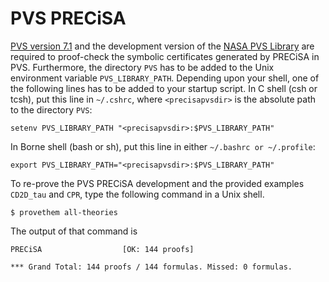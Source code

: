 PVS PRECiSA 
==

[PVS version 7.1](http://pvs.csl.sri.com) and the development version
of the [NASA PVS Library](https://github.com/nasa/pvslib) are required
to proof-check the symbolic certificates generated by PRECiSA in
PVS. Furthermore, the directory
`PVS` has to be added to the Unix environment variable
`PVS_LIBRARY_PATH`.  Depending upon your shell, one of the following lines
has to be added to your startup script.  In C shell (csh or tcsh), put this line in
`~/.cshrc`, where `<precisapvsdir>` is the absolute path to the
directory `PVS`:

~~~
setenv PVS_LIBRARY_PATH "<precisapvsdir>:$PVS_LIBRARY_PATH"
~~~

In Borne shell (bash or sh), put this line in either `~/.bashrc or ~/.profile`:

~~~
export PVS_LIBRARY_PATH="<precisapvsdir>:$PVS_LIBRARY_PATH"
~~~

To re-prove the PVS PRECiSA development and the provided examples `CD2D_tau`
and `CPR`, type the following command in a Unix shell.

```
$ provethem all-theories
```

The output of that command is

```
PRECiSA                  [OK: 144 proofs]

*** Grand Total: 144 proofs / 144 formulas. Missed: 0 formulas.
```
